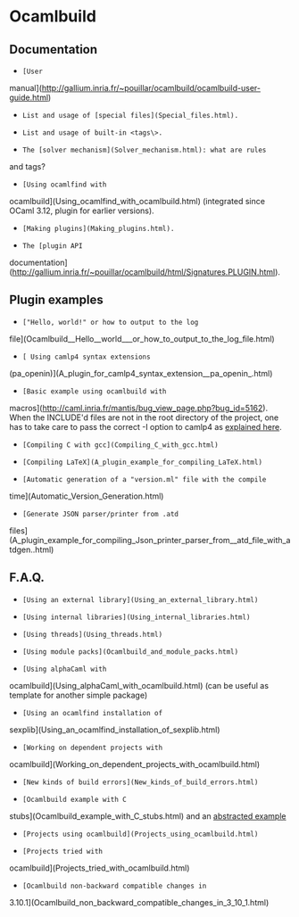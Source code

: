 <!-- ((! set title Ocamlbuild !)) ((! set learn !)) -->

# Ocamlbuild
## Documentation


+     [User
 manual](http://gallium.inria.fr/~pouillar/ocamlbuild/ocamlbuild-user-guide.html)

+     List and usage of [special files](Special_files.html).

+     List and usage of built-in <tags\>.

+     The [solver mechanism](Solver_mechanism.html): what are rules
 and tags?

+     [Using ocamlfind with
 ocamlbuild](Using_ocamlfind_with_ocamlbuild.html) \(integrated
 since OCaml 3.12, plugin for earlier versions\).

+     [Making plugins](Making_plugins.html).

+     The [plugin API
 documentation](http://gallium.inria.fr/~pouillar/ocamlbuild/html/Signatures.PLUGIN.html).


## Plugin examples
+     ["Hello, world!" or how to output to the log
 file](Ocamlbuild__Hello__world___or_how_to_output_to_the_log_file.html)

+     [ Using camlp4 syntax extensions
 \(pa_openin\)](A_plugin_for_camlp4_syntax_extension__pa_openin_.html)

+     [Basic example using ocamlbuild with
 macros](http://caml.inria.fr/mantis/bug_view_page.php?bug_id=5162).
 When the INCLUDE'd files are not in the root directory of the
 project, one has to take care to pass the correct -I option to
 camlp4 as [explained here](Ocamlbuild_macros.html).

+     [Compiling C with gcc](Compiling_C_with_gcc.html)

+     [Compiling LaTeX](A_plugin_example_for_compiling_LaTeX.html)

+     [Automatic generation of a "version.ml" file with the compile
 time](Automatic_Version_Generation.html)

+     [Generate JSON parser/printer from .atd
 files](A_plugin_example_for_compiling_Json_printer_parser_from__atd_file_with_atdgen..html)


## F.A.Q.
+     [Using an external library](Using_an_external_library.html)

+     [Using internal libraries](Using_internal_libraries.html)

+     [Using threads](Using_threads.html)

+     [Using module packs](Ocamlbuild_and_module_packs.html)

+     [Using alphaCaml with
 ocamlbuild](Using_alphaCaml_with_ocamlbuild.html) \(can be
 useful as template for another simple package\)

+     [Using an ocamlfind installation of
 sexplib](Using_an_ocamlfind_installation_of_sexplib.html)

+     [Working on dependent projects with
 ocamlbuild](Working_on_dependent_projects_with_ocamlbuild.html)

+     [New kinds of build errors](New_kinds_of_build_errors.html)

+     [Ocamlbuild example with C
 stubs](Ocamlbuild_example_with_C_stubs.html) and an
 [abstracted example](C_stub_functions.html)

+     [Projects using ocamlbuild](Projects_using_ocamlbuild.html)

+     [Projects tried with
 ocamlbuild](Projects_tried_with_ocamlbuild.html)

+     [Ocamlbuild non-backward compatible changes in
 3.10.1](Ocamlbuild_non_backward_compatible_changes_in_3_10_1.html)

